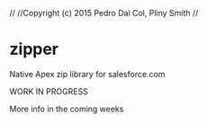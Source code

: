 //
//Copyright (c) 2015 Pedro Dal Col, Pliny Smith
//

# zipper
Native Apex zip library
for salesforce.com

WORK IN PROGRESS

More info in the coming weeks

